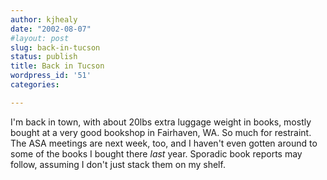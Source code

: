 ```yaml
---
author: kjhealy
date: "2002-08-07"
#layout: post
slug: back-in-tucson
status: publish
title: Back in Tucson
wordpress_id: '51'
categories:

---
```


I'm back in town, with about 20lbs extra luggage weight in books, mostly bought at a very good bookshop in Fairhaven, WA. So much for restraint. The ASA meetings are next week, too, and I haven't even gotten around to some of the books I bought there *last* year. Sporadic book reports may follow, assuming I don't just stack them on my shelf.
